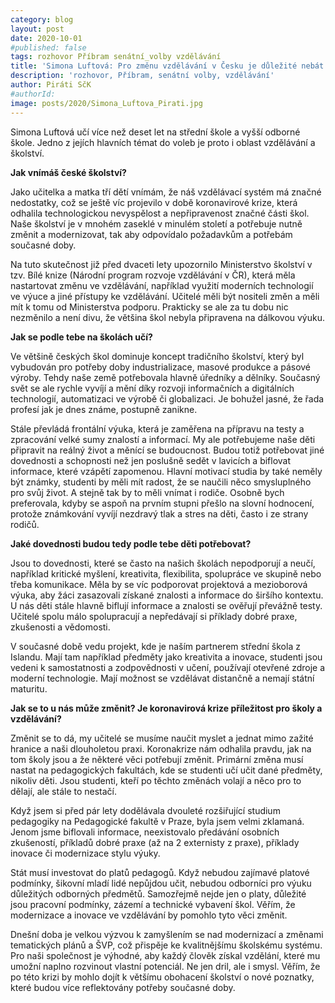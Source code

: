```yaml
---
category: blog
layout: post
date: 2020-10-01
#published: false
tags: rozhovor Příbram senátní_volby vzdělávání 
title: 'Simona Luftová: Pro změnu vzdělávání v Česku je důležité nebát se myslet a jednat mimo zažité hranice'
description: 'rozhovor, Příbram, senátní volby, vzdělávání' 
author: Piráti SčK
#authorId: 
image: posts/2020/Simona_Luftova_Pirati.jpg
---
```


Simona Luftová učí více než deset let na střední škole a vyšší odborné škole. Jedno z jejích hlavních témat do voleb je proto i oblast vzdělávání a školství. 

**Jak vnímáš české školství?**

Jako učitelka a matka tří dětí vnímám, že náš vzdělávací systém má značné nedostatky, což se ještě víc projevilo v době koronavirové krize, která odhalila technologickou nevyspělost a nepřipravenost značné části škol. Naše školství je v mnohém zaseklé v minulém století a potřebuje nutně změnit a modernizovat, tak aby odpovídalo požadavkům a potřebám současné doby.

Na tuto skutečnost již před dvaceti lety upozornilo Ministerstvo školství v tzv. Bílé knize (Národní program rozvoje vzdělávání v ČR), která měla nastartovat změnu ve vzdělávání, například využití moderních technologií ve výuce a jiné přístupy ke vzdělávání. Učitelé měli být nositeli změn a měli mít k tomu od Ministerstva podporu. Prakticky se ale za tu dobu nic nezměnilo a není divu, že většina škol nebyla připravena na dálkovou výuku.

**Jak se podle tebe na školách učí?**

Ve většině českých škol dominuje koncept tradičního školství, který byl vybudován pro potřeby doby industrializace, masové produkce a pásové výroby. Tehdy naše země potřebovala hlavně úředníky a dělníky. Současný svět se ale rychle vyvíjí a mění díky rozvoji informačních a digitálních technologií, automatizaci ve výrobě či globalizaci. Je bohužel jasné, že řada profesí jak je dnes známe, postupně zanikne.  

Stále převládá frontální výuka, která je zaměřena na přípravu na testy a zpracování velké sumy znalostí a informací. My ale potřebujeme naše děti připravit na reálný život a měnící se budoucnost. Budou totiž potřebovat jiné dovednosti a schopnosti než jen poslušně sedět v lavicích a biflovat informace, které vzápětí zapomenou. Hlavní motivací studia by také neměly být známky, studenti by měli mít radost, že se naučili něco smysluplného pro svůj život. A stejně tak by to měli vnímat i rodiče. Osobně bych preferovala, kdyby se aspoň na prvním stupni přešlo na slovní hodnocení, protože známkování vyvíjí nezdravý tlak a stres na děti, často i ze strany rodičů.

**Jaké dovednosti budou tedy podle tebe děti potřebovat?** 

Jsou to dovednosti, které se často na našich školách nepodporují a neučí, například kritické myšlení, kreativita, flexibilita, spolupráce ve skupině nebo třeba komunikace. Měla by se víc podporovat projektová a mezioborová výuka, aby žáci zasazovali získané znalosti a informace do širšího kontextu. U nás děti stále hlavně biflují informace a znalosti se ověřují převážně testy. Učitelé spolu málo spolupracují a nepředávají si příklady dobré praxe, zkušenosti a vědomosti.

V současné době vedu projekt, kde je naším partnerem střední škola z Islandu. Mají tam například předměty jako kreativita a inovace, studenti jsou vedeni k samostatnosti a zodpovědnosti v učení, používají otevřené zdroje a moderní technologie. Mají možnost se vzdělávat distančně a nemají státní maturitu. 

**Jak se to u nás může změnit? Je koronavirová krize příležitost pro školy a vzdělávání?**

Změnit se to dá, my učitelé se musíme naučit myslet a jednat mimo zažité hranice a naši dlouholetou praxi. Koronakrize nám odhalila pravdu, jak na tom školy jsou a že některé věci potřebují změnit. Primární změna musí nastat na pedagogických fakultách, kde se studenti učí učit dané předměty, nikoliv děti. Jsou studenti, kteří po těchto změnách volají a něco pro to dělají, ale stále to nestačí.

Když jsem si před pár lety dodělávala dvouleté rozšiřující studium pedagogiky na Pedagogické fakultě v Praze, byla jsem velmi zklamaná. Jenom jsme biflovali informace, neexistovalo předávání osobních zkušeností, příkladů dobré praxe (až na 2 externisty z praxe), příklady inovace či modernizace stylu výuky. 

Stát musí investovat do platů pedagogů. Když nebudou zajímavé platové podmínky, šikovní mladí lidé nepůjdou učit, nebudou odborníci pro výuku důležitých odborných předmětů. Samozřejmě nejde jen o platy, důležité jsou pracovní podmínky, zázemí a technické vybavení škol. Věřím, že modernizace a inovace ve vzdělávání by pomohlo tyto věci změnit. 

Dnešní doba je velkou výzvou k zamyšlením se nad modernizací a změnami tematických plánů a ŠVP, což přispěje ke kvalitnějšímu školskému systému. Pro naši společnost je výhodné, aby každý člověk získal vzdělání, které mu umožní naplno rozvinout vlastní potenciál. Ne jen dril, ale i smysl. Věřím, že po této krizi by mohlo dojít k většímu obohacení školství o nové poznatky, které budou více reflektovány potřeby současné doby.


